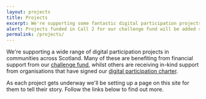 ```yaml
---
layout: projects
title: Projects
excerpt: We're supporting some fantastic digital participation projects. Here are their stories.
alert: Projects funded in Call 2 for our challenge fund will be added soon.
permalink: /projects/
---
```


We're supporting a wide range of digital participation projects in communities across Scotland. Many of these are benefiting from financial support from our [challenge fund](/resources/challenge-fund/), whilst others are receiving in-kind support from organisations that have signed our [digital participation charter](/charter/).

As each project gets underway we'll be setting up a page on this site for them to tell their story. Follow the links below to find out more.